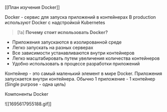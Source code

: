 [[План изучения Docker]]

Docker - сервис для запуска приложений в контейнерах
В production используют Docker с надстройкой Kubernetes

>[!а] **Почему стоит использовать Docker?**

- Приложения запускаются в изолированной среде
- Легко запускать на разных серверах
- Все зависимости устанавливаются внутри контейнеров
- Легко масштабировать путем увеличения количества контейнеров
- Удобно использовать в процессе разработки приложений

Контейнер - это самый маленький элемент в мире Docker. Приложения запускается внутри контейнера. Обычно 1 приложение - 1 контейнер (Single purpose - одна цель)

Компоненты Docker

![[1695617955188.gif]]